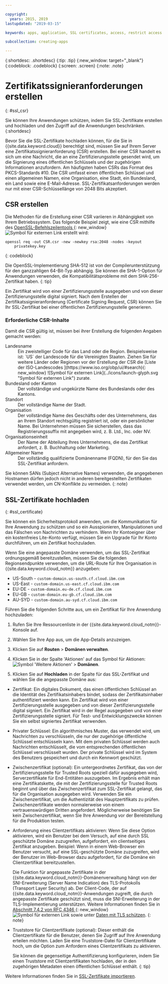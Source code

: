 ```yaml
---

copyright:
  years: 2015, 2019
lastupdated: "2019-03-15"

keywords: apps, application, SSL certificates, access, restrict access

subcollection: creating-apps

---
```


{:shortdesc: .shortdesc}
{:tip: .tip}
{:new_window: target="_blank"}
{:codeblock: .codeblock}
{:screen: .screen}
{:note: .note}

# Zertifikatssignieranforderungen erstellen
{: #ssl_csr}

Sie können Ihre Anwendungen schützen, indem Sie SSL-Zertifikate erstellen und hochladen und den Zugriff auf die Anwendungen beschränken.
{:shortdesc}

Bevor Sie die SSL-Zertifikate hochladen können, für die Sie in {{site.data.keyword.cloud}} berechtigt sind, müssen Sie auf Ihrem Server eine Zertifikatssignieranforderung (CSR) erstellen. Bei einer CSR handelt es sich um eine Nachricht, die an eine Zertifizierungsstelle gesendet wird, um die Signierung eines öffentlichen Schlüssels und der zugehörigen Informationen anzufordern. Am häufigsten haben CSRs das Format des PKCS-Standards #10. Die CSR umfasst einen öffentlichen Schlüssel und einen allgemeinen Namen, eine Organisation, eine Stadt, ein Bundesland, ein Land sowie eine E-Mail-Adresse. SSL-Zertifikatsanforderungen werden nur mit einer CSR-Schlüssellänge von 2048 Bits akzeptiert.

## CSR erstellen

Die Methoden für die Erstellung einer CSR variieren in Abhängigkeit von Ihrem Betriebssystem. Das folgende Beispiel zeigt, wie eine CSR mithilfe des [OpenSSL-Befehlszeilentools ](http://www.openssl.org/){: new_window} ![Symbol für externen Link](../icons/launch-glyph.svg "Symbol für externen Link") erstellt wird:

```
openssl req -out CSR.csr -new -newkey rsa:2048 -nodes -keyout
    privatekey.key
```
{: codeblock}

Die OpenSSL-Implementierung SHA-512 ist von der Compilerunterstützung für den ganzzahligen 64-Bit-Typ abhängig. Sie können die SHA-1-Option für Anwendungen verwenden, die Kompatibilitätsprobleme mit dem SHA-256-Zertifikat haben.
{: tip}

Ein Zertifikat wird von einer Zertifizierungsstelle ausgegeben und von dieser Zertifizierungsstelle digital signiert. Nach dem Erstellen der Zertifikatssignieranforderung (Certificate Signing Request, CSR) können Sie Ihr SSL-Zertifikat bei einer öffentlichen Zertifizierungsstelle generieren.

### Erforderliche CSR-Inhalte

Damit die CSR gültig ist, müssen bei ihrer Erstellung die folgenden Angaben gemacht werden:

<dl>
<dt>Landesname</dt>
<dd>Ein zweistelliger Code für das Land oder die Region. Beispielsweise ist: `US` der Landescode für die Vereinigten Staaten. Ziehen Sie für weitere Länder oder Regionen vor der Erstellung der CSR die [Liste der ISO-Landescodes ](https://www.iso.org/obp/ui/#search){: new_window} ![Symbol für externen Link](../icons/launch-glyph.svg "Symbol für externen Link") zurate.
</dd>
<dt>Bundesland oder Kanton</dt>
<dd>Der vollständige und ungekürzte Name des Bundeslands oder des Kantons.</dd>
<dt>Standort</dt>
<dd>Der vollständige Name der Stadt.</dd>
<dt>Organisation</dt>
<dd>Der vollständige Name des Geschäfts oder des Unternehmens, das an Ihrem Standort rechtsgültig registriert ist, oder ein persönlicher Name. Bei Unternehmen müssen Sie sicherstellen, dass das Registrierungssuffix mit angegeben wird, z. B. Ltd., Inc. oder NV.</dd>
<dt>Organisationseinheit</dt>
<dd>Der Name der Abteilung Ihres Unternehmens, die das Zertifikat anfordert, z. B. Buchhaltung oder Marketing.</dd>
<dt>Allgemeiner Name</dt>
<dd>Der vollständig qualifizierte Domänenname (FQDN), für den Sie das SSL-Zertifikat anfordern.</dd>
</dl>

Sie können SANs (Subject Alternative Names) verwenden, die angegebenen Hostnamen dürfen jedoch nicht in anderen bereitgestellten Zertifikaten verwendet werden, um CN-Konflikte zu vermeiden.
{: note}

## SSL-Zertifikate hochladen
{: #ssl_certificate}

Sie können ein Sicherheitsprotokoll anwenden, um die Kommunikation für Ihre Anwendung zu schützen und so ein Ausspionieren, Manipulationen und das Fälschen von Nachrichten zu verhindern. Wenn Ihr Kontoeigner über ein kostenfreies Lite-Konto verfügt, müssen Sie ein Upgrade für Ihr Konto durchführen, um ein Zertifikat hochzuladen.

Wenn Sie eine angepasste Domäne verwenden, um das SSL-Zertifikat ordnungsgemäß bereitzustellen, müssen Sie die folgenden Regionsendpunkte verwenden, um die URL-Route für Ihre Organisation in {{site.data.keyword.cloud_notm}} anzugeben:

* US-South - `custom-domain.us-south.cf.cloud.ibm.com`
* US-East - `custom-domain.us-east.cf.cloud.ibm.com`
* EU-DE - `custom-domain.eu-de.cf.cloud.ibm.com`
* EU-GB - `custom-domain.eu-gb.cf.cloud.ibm.com`
* AU-SYD - `custom-domain.au-syd.cf.cloud.ibm.com`

Führen Sie die folgenden Schritte aus, um ein Zertifikat für Ihre Anwendung hochzuladen:

1. Rufen Sie Ihre Ressourcenliste in der {{site.data.keyword.cloud_notm}}-Konsole auf.

2. Wählen Sie Ihre App aus, um die App-Details anzuzeigen.

3. Klicken Sie auf **Routen** > **Domänen verwalten**.

4. Klicken Sie in der Spalte 'Aktionen' auf das Symbol für Aktionen: ![Symbol 'Weitere Aktionen'](../icons/action-menu-icon.svg) > **Domänen**.

5. Klicken Sie auf **Hochladen** in der Spalte für das SSL-Zertifikat und wählen Sie die angepasste Domäne aus:
  
  * Zertifikat: Ein digitales Dokument, das einen öffentlichen Schlüssel an die Identität des Zertifikatsinhabers bindet, sodass der Zertifikatsinhaber authentifiziert werden kann. Ein Zertifikat wird von einer Zertifizierungsstelle ausgegeben und von dieser Zertifizierungsstelle digital signiert. Ein Zertifikat wird in der Regel ausgegeben und von einer Zertifizierungsstelle signiert. Für Test- und Entwicklungszwecke können Sie ein selbst signiertes Zertifikat verwenden.
  * Privater Schlüssel: Ein algorithmisches Muster, das verwendet wird, um Nachrichten zu verschlüsseln, die nur der zugehörige öffentliche Schlüssel entschlüsseln kann. Mit dem privaten Schlüssel werden auch Nachrichten entschlüsselt, die vom entsprechenden öffentlichen Schlüssel verschlüsselt wurden. Der private Schlüssel wird im System des Benutzers gespeichert und durch ein Kennwort geschützt.
  * Zwischenzertifikat (optional): Ein untergeordnetes Zertifikat, das von der Zertifizierungsstelle für Trusted Roots speziell dafür ausgegeben wird, Serverzertifikate für End-Entitäten auszugeben. Im Ergebnis erhält man eine Zertifikatskette, die mit der Zertifizierungsstelle für Trusted Roots beginnt und über das Zwischenzertifikat zum SSL-Zertifikat gelangt, das für die Organisation ausgegeben wird. Verwenden Sie ein Zwischenzertifikat, um die Authentizität des Hauptzertifikats zu prüfen. Zwischenzertifikate werden normalerweise von einem vertrauenswürdigen Dritten angefordert. Möglicherweise benötigen Sie kein Zwischenzertifikat, wenn Sie Ihre Anwendung vor der Bereitstellung für die Produktion testen.
  * Anforderung eines Clientzertifikats aktivieren: Wenn Sie diese Option aktivieren, wird ein Benutzer bei dem Versuch, auf eine durch SSL geschützte Domäne zuzugreifen, aufgefordert, ein clientseitiges Zertifikat anzugeben. Beispiel: Wenn in einem Web-Browser ein Benutzer versucht, auf eine SSL-geschützte Domäne zuzugreifen, wird der Benutzer im Web-Browser dazu aufgefordert, für die Domäne ein Clientzertifikat bereitzustellen. 

    Die Funktion für angepasste Zertifikate in der {{site.data.keyword.cloud_notm}}-Domänenverwaltung hängt von der SNI-Erweiterung (Server Name Indication) des TLS-Protokolls (Transport Layer Security) ab. Der Client-Code, der auf {{site.data.keyword.cloud_notm}}-Anwendungen zugreift, die durch angepasste Zertifikate geschützt sind, muss die SNI-Erweiterung in der TLS-Implementierung unterstützen. Weitere Informationen finden Sie in [Abschnitt 7.4.2 von RFC 4346 ](http://tools.ietf.org/html/rfc4346#section-7.4.2){: new_window} ![Symbol für externen Link](../icons/launch-glyph.svg "Symbol für externen Link") sowie unter [Daten mit TLS schützen](/docs/get-support?topic=get-support-tlssupportwithdraw#tlssupportwithdraw).
    {: note}
  
  * Truststore für Clientzertifikate (optional): Dieser enthält die Clientzertifikate für die Benutzer, denen Sie Zugriff auf Ihre Anwendung erteilen möchten. Laden Sie eine Truststore-Datei für Clientzertifikate hoch, um die Option zum Anfordern eines Clientzertifikats zu aktivieren.
  
    Sie können die gegenseitige Authentifizierung konfigurieren, indem Sie einen Truststore mit Clientzertifikaten hochladen, der in den zugehörigen Metadaten einen öffentlichen Schlüssel enthält.
    {: tip}

Weitere Informationen finden Sie in [SSL-Zertifikate importieren](/docs/ssl-certificates?topic=ssl-certificates-importing-ssl-certificates#importing-ssl-certificates).


